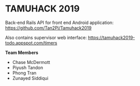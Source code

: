 # TAMUHACK 2019

Back-end Rails API for front end Android application: https://github.com/Tan2Pi/Tamuhack2019

Also contains supervisor web interface: https://tamuhack2019-todo.appspot.com/timers

**Team Members**
* Chase McDermott
* Piyush Tandon
* Phong Tran
* Zunayed Siddiqui

